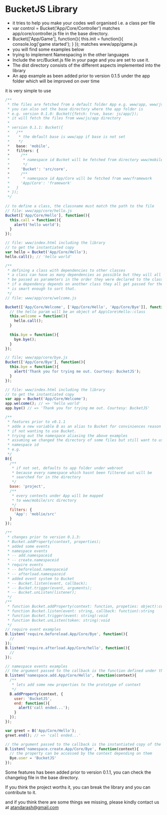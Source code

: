 # BucketJS Library
* it tries to help you make your codes well organised i.e. a class per file
 * var control = Bucket('App/Core/Controller') matches app/core/controller.js file in the base directory.
 * Bucket(['App/Game'], function(){
    this.init = function(){
      console.log('game started');
    }
  }); matches www/app/game.js
 * you will find some examples below
* trying to implement Namespacing in the other languages
* Include the src/Bucket.js file in your page and you are set to use it.
* The dist directory consists of the different aspects implemented into the library
* An app example as been added prior to version 0.1.5 under the app folder which will be improved on over time

it is very simple to use
```javascript
/**
 * the files are fetched from a default folder App e.g. www/app, www/js/app
 * you can also set the base directory where the app folder is
 * e.g. version 0.1.0: Bucket({fetch: true, base: js/app/});
 * it will fetch the files from www/js/app directory
 *
 * version 0.1.1: Bucket({
 *   /**
 *    * the default base is www/app if base is not set
 *    */
 *   base: 'mobile',
 *   filters: {
 *     /**
 *      * namespace id Bucket will be fetched from directory www/mobile/src/core
 *      */
 *     'Bucket': 'src/core',
 *     /**
 *      * namespace id App/Core will be fetched from www/framework
 *     'App/Core': 'framework'
 *   }
 * });
 */
 
// to define a class, the classname must match the path to the file
// file: www/app/core/hello.js
Bucket(['App/Core/Hello'], function(){
  this.call = function(){
    alert('hello world');
  }
});

// file: www/index.html including the library
// to get the instantiated copy
var hello = Bucket('App/Core/Hello');
hello.call(); // 'hello world'

/**
 * defining a class with dependencies to other classes
 * a class can have as many dependencies as possible but they will all
 * be passed as parameters in the order they were declared to the class depending on them.
 * if a dependency depends on another class they all get passed for the library
 * is smart enough to sort that.
 */
// file: www/app/core/welcome.js

Bucket(['App/Core/Welcome', ['App/Core/Hello', 'App/Core/Bye']], function(hello, bye){
  // the hello param will be an object of App\Core\Hello::class
  this.welcome = function(){
    hello.call();
  }
  
  this.bye = function(){
    bye.bye();
  }
});

// file; www/app/core/bye.js
Bucket(['App/Core/Bye'], function(){
  this.bye = function(){
    alert('Thank you for trying me out. Courtesy: BucketJS');
  }
});

// file: www/index.html including the library
// to get the instantiated copy
var app = Bucket('App/Core/Welcome');
app.welcome(); // => 'hello world'
app.bye() // => 'Thank you for trying me out. Courtesy: BucketJS'

/**
 * features prior to v0.1.1
 * adde a new variable B as an alias to Bucket for conviniences reason
 * if not wanting to use Bucket.
 * trying out the namespace aliasing the above examples
 * assuming we changed the directory of some files but still want to use same
 * namespace id
 * e.g.
 */
B({
  /**
   * if not set, defaults to app folder under webroot
   * because every namespace which hasnt been filtered out will be
   * searched for in the directory
   */
  base: 'project',
  /**
   * every contexts under App will be mapped
   * to www/mobile/src directory
   */
  filters: {
    'App': 'moblie/src'
  }
});

/**
 * changes prior to version 0.1.3:
 * Bucket.addProperty(context, properties);
 * added some events
 * namespace events
 * -- add.namespaceid
 * -- create.namespaceid
 * require events
 * -- beforeload.namespaceid
 * -- afterload.namespaceid
 * added event system to Bucket
 * -- Bucket.listen(event, callback);
 * -- Bucket.trigger(event, arguments);
 * -- Bucket.unListen(listener);
 */
/**
 * function Bucket.addProperty(context: function, propeties: object):context
 * function Bucket.listen(event: string, callback: function):string
 * function Bucket.trigger(event: string):void
 * function Bucket.unListen(token: string):void
 */
// require event examples
B.listen('require.beforeload.App/Core/Bye', function(){
  //
});
B.listen('require.afterload.App/Core/hello', function(){
  //
});

// namespace events examples
// the argument passed to the callback is the function defined under the namespace
B.listen('namespace.add.App/Core/Hello', function(context){
  /**
   * lets add some new properties to the prototype of context
   */
  B.addProperty(context, {
    user: 'BucketJS',
    end: function(){
      alert('call ended...');
    }
  });
});

var greet = B('App/Core/Hello');
greet.end(); // => 'call ended...'

// the argument passed to the callback is the instantiated copy of the function defined under the namespace
B.listen('namespace.create.App/Core/Bye', function(context){
  // the property can be accessed by the context depending on them
  Bye.user = 'BucketJS'
});

```

Some features has been added prior to version 0.1.1, you can check the
changelog file in the base directory.

If you think the project worths it, you can break
the library and you can contribute to it.

and if you think there are some things we missing, please kindly contact us
at atandarash@gmail.com